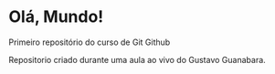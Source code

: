# Olá, Mundo!
 Primeiro repositório do curso de Git Github

Repositorio criado durante uma aula ao vivo do Gustavo Guanabara.
